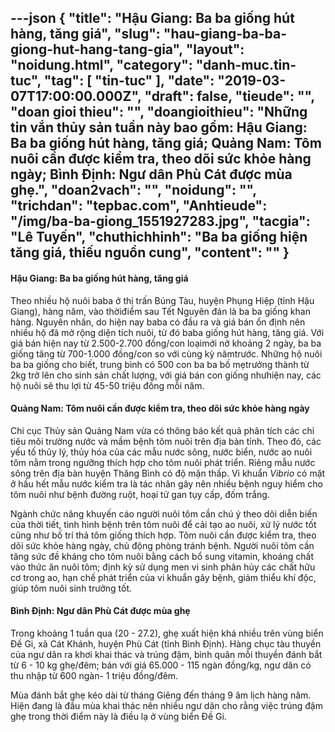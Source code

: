 ---json
{
    "title": "Hậu Giang: Ba ba giống hút hàng, tăng giá",
    "slug": "hau-giang-ba-ba-giong-hut-hang-tang-gia",
    "layout": "noidung.html",
    "category": "danh-muc.tin-tuc",
    "tag": [
        "tin-tuc"
    ],
    "date": "2019-03-07T17:00:00.000Z",
    "draft": false,
    "tieude": "",
    "doan gioi thieu": "",
    "doangioithieu": "Những tin vắn thủy sản tuần này bao gồm: Hậu Giang: Ba ba giống hút hàng, tăng giá; Quảng Nam: Tôm nuôi cần được kiểm tra, theo dõi sức khỏe hàng ngày; Bình Định: Ngư dân Phù Cát được mùa ghẹ.",
    "doan2vach": "",
    "noidung": "",
    "trichdan": "tepbac.com",
    "Anhtieude": "/img/ba-ba-giong_1551927283.jpg",
    "tacgia": "Lê Tuyến",
    "chuthichhinh": "Ba ba giống hiện tăng giá, thiếu nguồn cung",
    "__content__": ""
}
---
<h4>Hậu Giang: Ba ba giống h&uacute;t h&agrave;ng, tăng gi&aacute;</h4>

<p>Theo nhiều hộ nu&ocirc;i baba ở thị trấn B&uacute;ng T&agrave;u, huyện Phụng Hiệp (tỉnh Hậu Giang), h&agrave;ng năm, v&agrave;o thờiđiểm sau Tết Nguy&ecirc;n đ&aacute;n l&agrave; ba ba giống khan h&agrave;ng. Nguy&ecirc;n nh&acirc;n, do hiện nay baba c&oacute; đầu ra v&agrave; gi&aacute; b&aacute;n ổn định n&ecirc;n nhiều hộ đ&atilde; mở rộng diện t&iacute;ch nu&ocirc;i, từ đ&oacute; baba giống h&uacute;t h&agrave;ng, tăng gi&aacute;. Với gi&aacute; b&aacute;n hiện nay từ 2.500-2.700 đồng/con loạimới nở khoảng 2 ng&agrave;y, ba ba giống tăng từ 700-1.000 đồng/con so với c&ugrave;ng kỳ nămtrước. Những hộ nu&ocirc;i ba ba giống cho biết, trung b&igrave;nh c&oacute; 500 con ba ba bố mẹtrưởng th&agrave;nh từ 2kg trở l&ecirc;n cho sinh sản chất lượng, với gi&aacute; b&aacute;n con giống nhưhiện nay, c&aacute;c hộ nu&ocirc;i sẽ thu lợi từ 45-50 triệu đồng mỗi năm.</p>

<h4>Quảng Nam: T&ocirc;m nu&ocirc;i cần được kiểm tra, theo d&otilde;i sức khỏe h&agrave;ng ng&agrave;y</h4>

<p>Chi cục Thủy sản Quảng Nam vừa c&oacute; th&ocirc;ng b&aacute;o kết quả ph&acirc;n t&iacute;ch c&aacute;c chỉ ti&ecirc;u m&ocirc;i trường nước v&agrave; mầm bệnh t&ocirc;m nu&ocirc;i tr&ecirc;n địa b&agrave;n tỉnh. Theo đ&oacute;, c&aacute;c yếu tố thủy l&yacute;, thủy h&oacute;a của c&aacute;c mẫu nước s&ocirc;ng, nước biển, nước ao nu&ocirc;i t&ocirc;m nằm trong ngưỡng th&iacute;ch hợp cho t&ocirc;m nu&ocirc;i ph&aacute;t triển. Ri&ecirc;ng mẫu nước s&ocirc;ng tr&ecirc;n địa b&agrave;n huyện Thăng B&igrave;nh c&oacute; độ mặn thấp. Vi khuẩn&nbsp;<em>Vibrio</em>&nbsp;c&oacute; mặt ở hầu hết mẫu nước kiểm tra l&agrave; t&aacute;c nh&acirc;n g&acirc;y n&ecirc;n nhiều bệnh nguy hiểm cho t&ocirc;m nu&ocirc;i như bệnh đường ruột, hoại tử gan tụy cấp, đốm trắng.</p>

<p>Ng&agrave;nh chức năng khuyến c&aacute;o người nu&ocirc;i t&ocirc;m cần ch&uacute; &yacute; theo d&otilde;i diễn biến của thời tiết, t&igrave;nh h&igrave;nh bệnh tr&ecirc;n t&ocirc;m nu&ocirc;i để cải tạo ao nu&ocirc;i, xử l&yacute; nước tốt cũng như bố tr&iacute; thả t&ocirc;m giống th&iacute;ch hợp. T&ocirc;m nu&ocirc;i cần được kiểm tra, theo d&otilde;i sức khỏe h&agrave;ng ng&agrave;y, chủ động ph&ograve;ng tr&aacute;nh bệnh. Người nu&ocirc;i t&ocirc;m cần tăng sức đề kh&aacute;ng cho t&ocirc;m nu&ocirc;i bằng c&aacute;ch bổ sung vitamin, kho&aacute;ng chất v&agrave;o thức ăn nu&ocirc;i t&ocirc;m; định kỳ sử dụng men vi sinh ph&acirc;n hủy c&aacute;c chất hữu cơ trong ao, hạn chế ph&aacute;t triển của vi khuẩn g&acirc;y bệnh, giảm thiểu kh&iacute; độc, gi&uacute;p t&ocirc;m nu&ocirc;i sinh trưởng tốt.</p>

<h4>B&igrave;nh Định: Ngư d&acirc;n Ph&ugrave; C&aacute;t được m&ugrave;a ghẹ</h4>

<p>Trong khoảng 1 tuần qua (20 - 27.2), ghẹ xuất hiện kh&aacute; nhiều tr&ecirc;n v&ugrave;ng biển Đề Gi, x&atilde; C&aacute;t Kh&aacute;nh, huyện Ph&ugrave; C&aacute;t (tỉnh B&igrave;nh Định). H&agrave;ng chục t&agrave;u thuyền của ngư d&acirc;n ra khơi khai th&aacute;c v&agrave; tr&uacute;ng đậm, b&igrave;nh qu&acirc;n mỗi thuyền đ&aacute;nh bắt từ 6 - 10 kg ghẹ/đ&ecirc;m; b&aacute;n với gi&aacute; 65.000 - 115 ng&agrave;n đồng/kg, ngư d&acirc;n c&oacute; thu nhập từ 600 ng&agrave;n- 1 triệu đồng/đ&ecirc;m.</p>

<p>M&ugrave;a đ&aacute;nh bắt ghẹ k&eacute;o d&agrave;i từ th&aacute;ng Gi&ecirc;ng đến th&aacute;ng 9 &acirc;m lịch h&agrave;ng năm. Hiện đang l&agrave; đầu m&ugrave;a khai th&aacute;c n&ecirc;n nhiều ngư d&acirc;n cho rằng việc tr&uacute;ng đậm ghẹ trong thời điểm n&agrave;y l&agrave; điều lạ ở v&ugrave;ng biển Đề Gi.</p>
